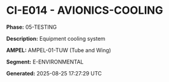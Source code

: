 # CI-E014 - AVIONICS-COOLING

**Phase:** 05-TESTING

**Description:** Equipment cooling system

**AMPEL:** AMPEL-01-TUW (Tube and Wing)

**Segment:** E-ENVIRONMENTAL

**Generated:** 2025-08-25 17:27:29 UTC
